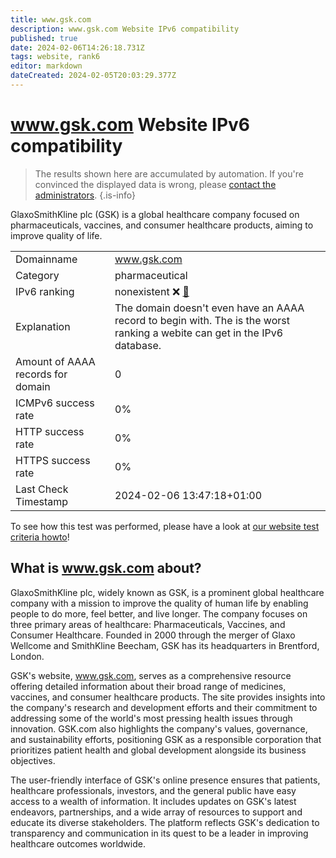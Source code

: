 ```yaml
---
title: www.gsk.com
description: www.gsk.com Website IPv6 compatibility
published: true
date: 2024-02-06T14:26:18.731Z
tags: website, rank6
editor: markdown
dateCreated: 2024-02-05T20:03:29.377Z
---
```


# www.gsk.com Website IPv6 compatibility

> The results shown here are accumulated by automation. If you're convinced the displayed data is wrong, please [contact the administrators](/howto/chat). 
{.is-info}

GlaxoSmithKline plc (GSK) is a global healthcare company focused on pharmaceuticals, vaccines, and consumer healthcare products, aiming to improve quality of life.


|   |   |
| - | - |
| Domainname | www.gsk.com
| Category | pharmaceutical |
| IPv6 ranking | nonexistent :x: [🔗](/howto/ranking) |
| Explanation | The domain doesn't even have an AAAA record to begin with. The is the worst ranking a webite can get in the IPv6 database. |
| Amount of AAAA records for domain | 0 |
| ICMPv6 success rate | 0%|
| HTTP success rate | 0% |
| HTTPS success rate | 0% |
| Last Check Timestamp | 2024-02-06 13:47:18+01:00 |

To see how this test was performed, please have a look at [our website test criteria howto](/howto/testcriteria/website)!


## What is www.gsk.com about?
GlaxoSmithKline plc, widely known as GSK, is a prominent global healthcare company with a mission to improve the quality of human life by enabling people to do more, feel better, and live longer. The company focuses on three primary areas of healthcare: Pharmaceuticals, Vaccines, and Consumer Healthcare. Founded in 2000 through the merger of Glaxo Wellcome and SmithKline Beecham, GSK has its headquarters in Brentford, London.

GSK's website, www.gsk.com, serves as a comprehensive resource offering detailed information about their broad range of medicines, vaccines, and consumer healthcare products. The site provides insights into the company's research and development efforts and their commitment to addressing some of the world's most pressing health issues through innovation. GSK.com also highlights the company's values, governance, and sustainability efforts, positioning GSK as a responsible corporation that prioritizes patient health and global development alongside its business objectives.

The user-friendly interface of GSK's online presence ensures that patients, healthcare professionals, investors, and the general public have easy access to a wealth of information. It includes updates on GSK's latest endeavors, partnerships, and a wide array of resources to support and educate its diverse stakeholders. The platform reflects GSK's dedication to transparency and communication in its quest to be a leader in improving healthcare outcomes worldwide.


